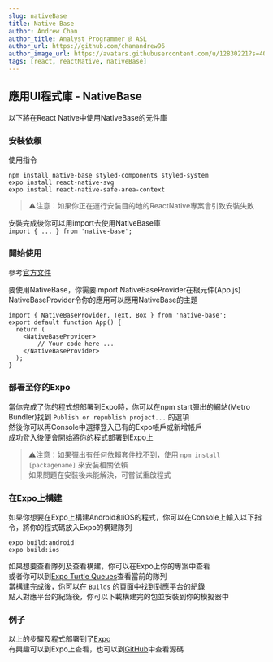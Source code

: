 ```yaml
---
slug: nativeBase
title: Native Base  
author: Andrew Chan
author_title: Analyst Programmer @ ASL
author_url: https://github.com/chanandrew96
author_image_url: https://avatars.githubusercontent.com/u/12830221?s=400&v=4
tags: [react, reactNative, nativeBase]
---
```


## 應用UI程式庫 - NativeBase  
以下將在React Native中使用NativeBase的元件庫  

### 安裝依賴  
使用指令 
```
npm install native-base styled-components styled-system 
expo install react-native-svg
expo install react-native-safe-area-context
```  
> :warning:注意：如果你正在運行安裝目的地的ReactNative專案會引致安裝失敗  

安裝完成後你可以用import去使用NativeBase庫  
``` import { ... } from 'native-base'; ```  

### 開始使用  
參考[官方文件](https://docs.nativebase.io/setup-provider)  

要使用NativeBase，你需要import NativeBaseProvider在根元件(App.js)  
NativeBaseProvider令你的應用可以應用NativeBase的主題  
```
import { NativeBaseProvider, Text, Box } from 'native-base';
export default function App() {
  return (
    <NativeBaseProvider>
        // Your code here ...
    </NativeBaseProvider>
  );
}

```

### 部署至你的Expo  
當你完成了你的程式想部署到Expo時，你可以在npm start彈出的網站(Metro Bundler)找到 ` Publish or republish project... ` 的選項  
然後你可以再Console中選擇登入已有的Expo帳戶或新增帳戶  
成功登入後便會開始將你的程式部署到Expo上  
> :warning:注意：如果彈出有任何依賴套件找不到，使用 ` npm install [packagename] ` 來安裝相關依賴  
如果問題在安裝後未能解決，可嘗試重啟程式  

### 在Expo上構建  
如果你想要在Expo上構建Android和iOS的程式，你可以在Console上輸入以下指令，將你的程式碼放入Expo的構建隊列  
```
expo build:android  
expo build:ios  
```  
如果想要查看隊列及查看構建，你可以在Expo上你的專案中查看  
或者你可以到[Expo Turtle Queues](https://expo.dev/turtle-status)查看當前的隊列  
當構建完成後，你可以在 ` Builds ` 的頁面中找到對應平台的紀錄  
點入對應平台的紀錄後，你可以下載構建完的包並安裝到你的模擬器中  

### 例子  
以上的步驟及程式部署到了[Expo](https://expo.dev/accounts/chanandrew96/projects/reactNativeTutorial)  
有興趣可以到Expo上查看，也可以到[GitHub](https://github.com/chanandrew96/reactNativeTutorial)中查看源碼  
